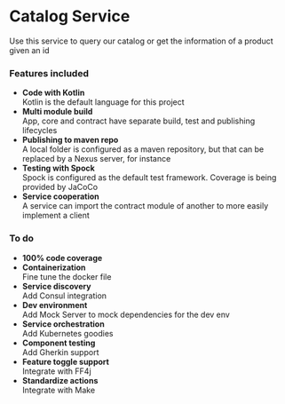 # Catalog Service

Use this service to query our catalog or get the information of a product given an id

### Features included
- **Code with Kotlin**  
Kotlin is the default language for this project
- **Multi module build**  
App, core and contract have separate build, test and publishing lifecycles
- **Publishing to maven repo**  
A local folder is configured as a maven repository, but that can be replaced by a Nexus server, for instance
- **Testing with Spock**  
Spock is configured as the default test framework. Coverage is being provided by JaCoCo
- **Service cooperation**  
A service can import the contract module of another to more easily implement a client


### To do
- **100% code coverage**
- **Containerization**  
Fine tune the docker file
- **Service discovery**  
Add Consul integration
- **Dev environment**  
Add Mock Server to mock dependencies for the dev env
- **Service orchestration**  
Add Kubernetes goodies
- **Component testing**  
Add Gherkin support
- **Feature toggle support**  
Integrate with FF4j
- **Standardize actions**  
Integrate with Make